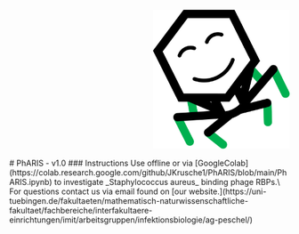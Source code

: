 <p align="right"><img src="https://raw.githubusercontent.com/JKrusche1/PhARIS/main/data/phage_logo.png" height="250"/></p>
# PhARIS - v1.0
### Instructions
Use offline or via [GoogleColab](https://colab.research.google.com/github/JKrusche1/PhARIS/blob/main/PhARIS.ipynb) to investigate _Staphylococcus aureus_ binding phage RBPs.\
For questions contact us via email found on [our website.](https://uni-tuebingen.de/fakultaeten/mathematisch-naturwissenschaftliche-fakultaet/fachbereiche/interfakultaere-einrichtungen/imit/arbeitsgruppen/infektionsbiologie/ag-peschel/)
